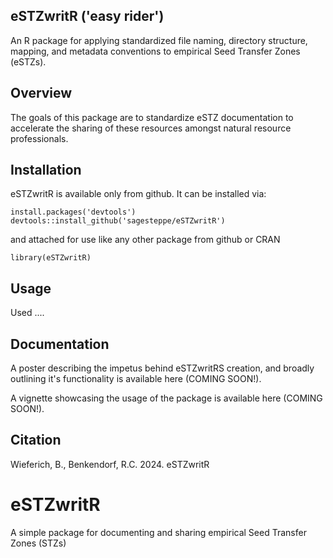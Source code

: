 ## eSTZwritR ('easy rider')
An R package for applying standardized file naming, directory structure, mapping, and metadata conventions to empirical Seed Transfer Zones (eSTZs). 

## Overview
The goals of this package are to standardize eSTZ documentation to accelerate the sharing of these resources amongst natural resource professionals. 

## Installation
eSTZwritR is available only from github. 
It can be installed via:
```
install.packages('devtools')
devtools::install_github('sagesteppe/eSTZwritR')
```

and attached for use like any other package from github or CRAN

```
library(eSTZwritR)
```

## Usage  
Used .... 

## Documentation  
A poster describing the impetus behind eSTZwritRS creation, and broadly outlining it's functionality is available here (COMING SOON!). 

A vignette showcasing the usage of the package is available here (COMING SOON!). 

## Citation  
Wieferich, B., Benkendorf, R.C. 2024. eSTZwritR

# eSTZwritR  
A simple package for documenting and sharing empirical Seed Transfer Zones (STZs)
